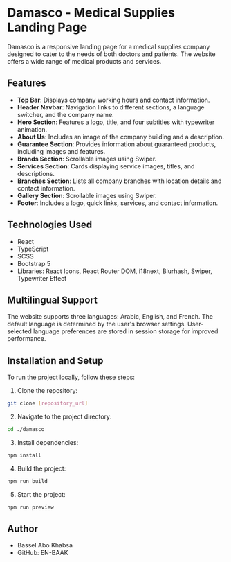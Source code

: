 # Damasco - Medical Supplies Landing Page

Damasco is a responsive landing page for a medical supplies company designed to cater to the needs of both doctors and patients. The website offers a wide range of medical products and services.

## Features

- **Top Bar**: Displays company working hours and contact information.
- **Header Navbar**: Navigation links to different sections, a language switcher, and the company name.
- **Hero Section**: Features a logo, title, and four subtitles with typewriter animation.
- **About Us**: Includes an image of the company building and a description.
- **Guarantee Section**: Provides information about guaranteed products, including images and features.
- **Brands Section**: Scrollable images using Swiper.
- **Services Section**: Cards displaying service images, titles, and descriptions.
- **Branches Section**: Lists all company branches with location details and contact information.
- **Gallery Section**: Scrollable images using Swiper.
- **Footer**: Includes a logo, quick links, services, and contact information.

## Technologies Used

- React
- TypeScript
- SCSS
- Bootstrap 5
- Libraries: React Icons, React Router DOM, i18next, Blurhash, Swiper, Typewriter Effect

## Multilingual Support

The website supports three languages: Arabic, English, and French. The default language is determined by the user's browser settings. User-selected language preferences are stored in session storage for improved performance.

## Installation and Setup

To run the project locally, follow these steps:

1. Clone the repository:

```bash
git clone [repository_url]

```

2. Navigate to the project directory:

```bash
cd ./damasco
```

3. Install dependencies:

```bash
npm install
```

4. Build the project:

```bash
npm run build
```

5. Start the project:

```bash
npm run preview
```

## Author

- Bassel Abo Khabsa
- GitHub: EN-BAAK
